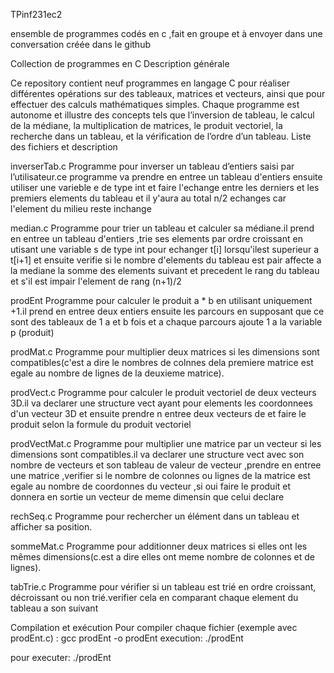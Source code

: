 TPinf231ec2

ensemble de programmes codés en c ,fait en groupe et à envoyer dans une conversation créée dans le github

Collection de programmes en C Description générale

Ce repository contient neuf programmes en langage C pour réaliser différentes opérations sur des tableaux, matrices et vecteurs, ainsi que pour effectuer des calculs mathématiques simples. Chaque programme est autonome et illustre des concepts tels que l’inversion de tableau, le calcul de la médiane, la multiplication de matrices, le produit vectoriel, la recherche dans un tableau, et la vérification de l’ordre d’un tableau. Liste des fichiers et description

inverserTab.c
Programme pour inverser un tableau d’entiers saisi par l’utilisateur.ce programme va prendre en entree un tableau d'entiers ensuite utiliser une varieble e de type int et faire l'echange entre les derniers et les premiers elements du tableau et il y'aura au total n/2 echanges car l'element du milieu reste inchange

median.c
Programme pour trier un tableau et calculer sa médiane.il prend en entree un tableau d'entiers ,trie ses elements par ordre croissant en utisant une variable s de type int pour echanger t[i] lorsqu'ilest superieur a t[i+1] et ensuite verifie si le nombre d'elements du tableau est pair affecte a la mediane la somme des elements suivant et precedent le rang du tableau et s'il est impair l'element de rang (n+1)/2

prodEnt
Programme pour calculer le produit a * b en utilisant uniquement +1.il prend en entree deux entiers ensuite les parcours en supposant que ce sont des tableaux de 1 a et b fois et a chaque parcours ajoute 1 a la variable p (produit)

prodMat.c
Programme pour multiplier deux matrices si les dimensions sont compatibles(c'est a dire le nombres de colnnes dela premiere matrice est egale au nombre de lignes de la deuxieme matrice).

prodVect.c
Programme pour calculer le produit vectoriel de deux vecteurs 3D.il va declarer une structure vect ayant pour elements les coordonnees d'un vecteur 3D et ensuite prendre n entree deux vecteurs de et faire le produit selon la formule du produit vectoriel

prodVectMat.c
Programme pour multiplier une matrice par un vecteur si les dimensions sont compatibles.il va declarer une structure vect avec son nombre de vecteurs et son tableau de valeur de vecteur ,prendre en entree une matrice ,verifier si le nombre de colonnes ou lignes de la matrice est egale au nombre de coordonnes du vecteur ,si oui faire le produit et donnera en sortie un vecteur de meme dimensin que celui declare

rechSeq.c
Programme pour rechercher un élément dans un tableau et afficher sa position.

sommeMat.c
Programme pour additionner deux matrices si elles ont les mêmes dimensions(c.est a dire elles ont meme nombre de colonnes et de lignes).

tabTrie.c
Programme pour vérifier si un tableau est trié en ordre croissant, décroissant ou non trié.verifier cela en comparant chaque element du tableau a son suivant

Compilation et exécution Pour compiler chaque fichier (exemple avec prodEnt.c) : gcc prodEnt -o prodEnt execution: ./prodEnt

pour executer: ./prodEnt



